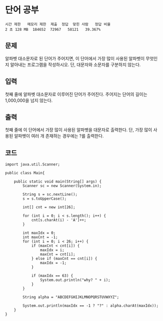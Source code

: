 # 단어 공부
``` 
시간 제한	메모리 제한	제출	정답	맞힌 사람	정답 비율
2 초	128 MB	184652	72967	58121	39.367%
```
## 문제
알파벳 대소문자로 된 단어가 주어지면, 이 단어에서 가장 많이 사용된 알파벳이 무엇인지 알아내는 프로그램을 작성하시오. 단, 대문자와 소문자를 구분하지 않는다.

## 입력
첫째 줄에 알파벳 대소문자로 이루어진 단어가 주어진다. 주어지는 단어의 길이는 1,000,000을 넘지 않는다.

## 출력
첫째 줄에 이 단어에서 가장 많이 사용된 알파벳을 대문자로 출력한다. 단, 가장 많이 사용된 알파벳이 여러 개 존재하는 경우에는 ?를 출력한다.

## 코드
```
import java.util.Scanner;

public class Main{

    public static void main(String[] args) {
        Scanner sc = new Scanner(System.in);

        String s = sc.nextLine();
        s = s.toUpperCase();

        int[] cnt = new int[26];

        for (int i = 0; i < s.length(); i++) {
            cnt[s.charAt(i) - 'A']++;
        }

        int maxIdx = 0;
        int maxCnt = -1;
        for (int i = 0; i < 26; i++) {
            if (maxCnt < cnt[i]) {
                maxIdx = i;
                maxCnt = cnt[i];
            } else if (maxCnt == cnt[i]) {
                maxIdx = -1;
            }

            if (maxIdx == 63) {
                System.out.println("why? " + i);
            }
        }

        String alpha = "ABCDEFGHIJKLMNOPQRSTUVWXYZ";

        System.out.println(maxIdx == -1 ? "?" : alpha.charAt(maxIdx));
    }
}
```
